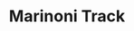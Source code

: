 ---
layout: frames
catagory: frames
title: Marinoni Track
image: marinoni.jpg
price: $850
desc: The PISTA, very versatile and entirely repairable, allows the cyclist to participate in almost any track event.
---